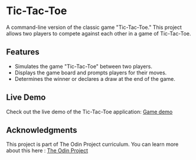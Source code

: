 

# Tic-Tac-Toe

A command-line version of the classic game "Tic-Tac-Toe." This project allows two players to compete against each other in a game of Tic-Tac-Toe.

## Features
- Simulates the game "Tic-Tac-Toe" between two players.
- Displays the game board and prompts players for their moves.
- Determines the winner or declares a draw at the end of the game.

## Live Demo
Check out the live demo of the Tic-Tac-Toe application: [Game demo](https://sabuuuu.github.io/tic-tac-toe/)

## Acknowledgments 
This project is part of The Odin Project curriculum.
You can learn more about this here : [The Odin Project](https://www.theodinproject.com/)

    
